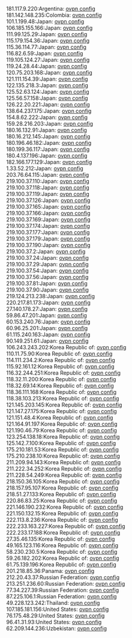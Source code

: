 181.117.9.220:Argentina: [ovpn config](vpn/181_117_9_220.ovpn)  
181.142.148.235:Colombia: [ovpn config](vpn/181_142_148_235.ovpn)  
101.1.199.48:Japan: [ovpn config](vpn/101_1_199_48.ovpn)  
106.185.155.166:Japan: [ovpn config](vpn/106_185_155_166.ovpn)  
111.99.125.29:Japan: [ovpn config](vpn/111_99_125_29.ovpn)  
115.179.154.36:Japan: [ovpn config](vpn/115_179_154_36.ovpn)  
115.36.114.77:Japan: [ovpn config](vpn/115_36_114_77.ovpn)  
116.82.6.59:Japan: [ovpn config](vpn/116_82_6_59.ovpn)  
119.105.124.27:Japan: [ovpn config](vpn/119_105_124_27.ovpn)  
119.24.28.44:Japan: [ovpn config](vpn/119_24_28_44.ovpn)  
120.75.203.168:Japan: [ovpn config](vpn/120_75_203_168.ovpn)  
121.111.154.39:Japan: [ovpn config](vpn/121_111_154_39.ovpn)  
122.135.218.3:Japan: [ovpn config](vpn/122_135_218_3.ovpn)  
125.52.63.124:Japan: [ovpn config](vpn/125_52_63_124.ovpn)  
125.56.57.158:Japan: [ovpn config](vpn/125_56_57_158.ovpn)  
126.22.20.221:Japan: [ovpn config](vpn/126_22_20_221.ovpn)  
138.64.237.175:Japan: [ovpn config](vpn/138_64_237_175.ovpn)  
154.8.62.222:Japan: [ovpn config](vpn/154_8_62_222.ovpn)  
159.28.216.203:Japan: [ovpn config](vpn/159_28_216_203.ovpn)  
180.16.132.91:Japan: [ovpn config](vpn/180_16_132_91.ovpn)  
180.16.212.145:Japan: [ovpn config](vpn/180_16_212_145.ovpn)  
180.196.46.182:Japan: [ovpn config](vpn/180_196_46_182.ovpn)  
180.199.36.117:Japan: [ovpn config](vpn/180_199_36_117.ovpn)  
180.4.137.196:Japan: [ovpn config](vpn/180_4_137_196.ovpn)  
182.166.177.129:Japan: [ovpn config](vpn/182_166_177_129.ovpn)  
1.33.52.212:Japan: [ovpn config](vpn/1_33_52_212.ovpn)  
203.76.64.115:Japan: [ovpn config](vpn/203_76_64_115.ovpn)  
219.100.37.110:Japan: [ovpn config](vpn/219_100_37_110.ovpn)  
219.100.37.118:Japan: [ovpn config](vpn/219_100_37_118.ovpn)  
219.100.37.119:Japan: [ovpn config](vpn/219_100_37_119.ovpn)  
219.100.37.126:Japan: [ovpn config](vpn/219_100_37_126.ovpn)  
219.100.37.165:Japan: [ovpn config](vpn/219_100_37_165.ovpn)  
219.100.37.166:Japan: [ovpn config](vpn/219_100_37_166.ovpn)  
219.100.37.169:Japan: [ovpn config](vpn/219_100_37_169.ovpn)  
219.100.37.174:Japan: [ovpn config](vpn/219_100_37_174.ovpn)  
219.100.37.177:Japan: [ovpn config](vpn/219_100_37_177.ovpn)  
219.100.37.179:Japan: [ovpn config](vpn/219_100_37_179.ovpn)  
219.100.37.190:Japan: [ovpn config](vpn/219_100_37_190.ovpn)  
219.100.37.2:Japan: [ovpn config](vpn/219_100_37_2.ovpn)  
219.100.37.24:Japan: [ovpn config](vpn/219_100_37_24.ovpn)  
219.100.37.29:Japan: [ovpn config](vpn/219_100_37_29.ovpn)  
219.100.37.54:Japan: [ovpn config](vpn/219_100_37_54.ovpn)  
219.100.37.56:Japan: [ovpn config](vpn/219_100_37_56.ovpn)  
219.100.37.81:Japan: [ovpn config](vpn/219_100_37_81.ovpn)  
219.100.37.90:Japan: [ovpn config](vpn/219_100_37_90.ovpn)  
219.124.213.238:Japan: [ovpn config](vpn/219_124_213_238.ovpn)  
220.217.81.173:Japan: [ovpn config](vpn/220_217_81_173.ovpn)  
27.140.178.27:Japan: [ovpn config](vpn/27_140_178_27.ovpn)  
59.86.47.201:Japan: [ovpn config](vpn/59_86_47_201.ovpn)  
60.153.240.76:Japan: [ovpn config](vpn/60_153_240_76.ovpn)  
60.96.25.201:Japan: [ovpn config](vpn/60_96_25_201.ovpn)  
61.115.240.163:Japan: [ovpn config](vpn/61_115_240_163.ovpn)  
90.149.251.61:Japan: [ovpn config](vpn/90_149_251_61.ovpn)  
106.243.243.202:Korea Republic of: [ovpn config](vpn/106_243_243_202.ovpn)  
110.11.75.90:Korea Republic of: [ovpn config](vpn/110_11_75_90.ovpn)  
114.111.234.2:Korea Republic of: [ovpn config](vpn/114_111_234_2.ovpn)  
115.92.161.12:Korea Republic of: [ovpn config](vpn/115_92_161_12.ovpn)  
116.32.244.251:Korea Republic of: [ovpn config](vpn/116_32_244_251.ovpn)  
118.32.11.200:Korea Republic of: [ovpn config](vpn/118_32_11_200.ovpn)  
118.32.69.14:Korea Republic of: [ovpn config](vpn/118_32_69_14.ovpn)  
118.36.111.168:Korea Republic of: [ovpn config](vpn/118_36_111_168.ovpn)  
118.38.103.213:Korea Republic of: [ovpn config](vpn/118_38_103_213.ovpn)  
121.145.203.145:Korea Republic of: [ovpn config](vpn/121_145_203_145.ovpn)  
121.147.27.175:Korea Republic of: [ovpn config](vpn/121_147_27_175.ovpn)  
121.151.48.4:Korea Republic of: [ovpn config](vpn/121_151_48_4.ovpn)  
121.164.91.197:Korea Republic of: [ovpn config](vpn/121_164_91_197.ovpn)  
121.190.46.79:Korea Republic of: [ovpn config](vpn/121_190_46_79.ovpn)  
123.254.138.18:Korea Republic of: [ovpn config](vpn/123_254_138_18.ovpn)  
125.142.7.100:Korea Republic of: [ovpn config](vpn/125_142_7_100.ovpn)  
175.210.181.53:Korea Republic of: [ovpn config](vpn/175_210_181_53.ovpn)  
175.210.238.10:Korea Republic of: [ovpn config](vpn/175_210_238_10.ovpn)  
211.209.94.143:Korea Republic of: [ovpn config](vpn/211_209_94_143.ovpn)  
211.222.34.252:Korea Republic of: [ovpn config](vpn/211_222_34_252.ovpn)  
211.228.54.249:Korea Republic of: [ovpn config](vpn/211_228_54_249.ovpn)  
218.150.36.105:Korea Republic of: [ovpn config](vpn/218_150_36_105.ovpn)  
218.157.95.107:Korea Republic of: [ovpn config](vpn/218_157_95_107.ovpn)  
218.51.27.133:Korea Republic of: [ovpn config](vpn/218_51_27_133.ovpn)  
220.86.83.25:Korea Republic of: [ovpn config](vpn/220_86_83_25.ovpn)  
221.146.190.232:Korea Republic of: [ovpn config](vpn/221_146_190_232.ovpn)  
221.150.132.15:Korea Republic of: [ovpn config](vpn/221_150_132_15.ovpn)  
222.113.8.236:Korea Republic of: [ovpn config](vpn/222_113_8_236.ovpn)  
222.233.163.227:Korea Republic of: [ovpn config](vpn/222_233_163_227.ovpn)  
222.233.17.188:Korea Republic of: [ovpn config](vpn/222_233_17_188.ovpn)  
27.35.46.135:Korea Republic of: [ovpn config](vpn/27_35_46_135.ovpn)  
49.165.123.116:Korea Republic of: [ovpn config](vpn/49_165_123_116.ovpn)  
58.230.230.5:Korea Republic of: [ovpn config](vpn/58_230_230_5.ovpn)  
59.26.182.202:Korea Republic of: [ovpn config](vpn/59_26_182_202.ovpn)  
61.75.139.196:Korea Republic of: [ovpn config](vpn/61_75_139_196.ovpn)  
201.218.85.36:Panama: [ovpn config](vpn/201_218_85_36.ovpn)  
212.20.43.37:Russian Federation: [ovpn config](vpn/212_20_43_37.ovpn)  
213.251.236.60:Russian Federation: [ovpn config](vpn/213_251_236_60.ovpn)  
77.34.227.39:Russian Federation: [ovpn config](vpn/77_34_227_39.ovpn)  
87.225.106.1:Russian Federation: [ovpn config](vpn/87_225_106_1.ovpn)  
49.228.123.242:Thailand: [ovpn config](vpn/49_228_123_242.ovpn)  
107.185.181.156:United States: [ovpn config](vpn/107_185_181_156.ovpn)  
76.175.48.29:United States: [ovpn config](vpn/76_175_48_29.ovpn)  
96.41.31.93:United States: [ovpn config](vpn/96_41_31_93.ovpn)  
62.209.144.236:Uzbekistan: [ovpn config](vpn/62_209_144_236.ovpn)  
